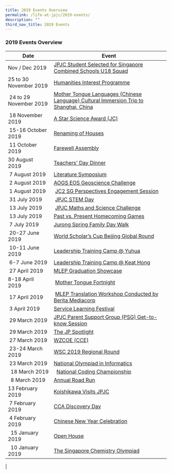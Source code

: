 ```yaml
---
title: 2019 Events Overview
permalink: /life-at-jpjc/2019-events/
description: ""
third_nav_title: 2019 Events
---
```

### 2019 Events Overview

| Date | Event|
|---|---|
| Nov / Dec 2019 | [JPJC Student Selected for Singapore Combined Schools U18 Squad](https://www.jpjc.moe.edu.sg/life-at-jpjc/2019-events/jpjc-student-u18-squad/) |
| 25 to 30 November 2019 | [Humanities Interest Programme](https://www.jpjc.moe.edu.sg/life-at-jpjc/2019-events/humanities-interest-programme/) |
|  24 to 29 November 2019 | [Mother Tongue Languages (Chinese Language) Cultural Immersion Trip to Shanghai, China](https://www.jpjc.moe.edu.sg/life-at-jpjc/2019-events/mtl-chinese/) |
|  18 November 2019 | [A Star Science Award (JC)](https://www.jpjc.moe.edu.sg/life-at-jpjc/2019-events/science-award/) |
|  15-16 October 2019 |[Renaming of Houses](https://www.jpjc.moe.edu.sg/life-at-jpjc/2019-events/renaming-of-houses/) |
|  11 October 2019 |[Farewell Assembly](https://www.jpjc.moe.edu.sg/life-at-jpjc/2019-events/farewell-assembly/) |
| 30 August 2019  |[Teachers' Day Dinner](https://www.jpjc.moe.edu.sg/life-at-jpjc/2019-events/teachers-day-dinner/) |
|  7 August 2019 | [Literature Symposium](https://www.jpjc.moe.edu.sg/life-at-jpjc/2019-events/literature-symposium/) |
|  2 August 2019 | [AOGS EOS Geoscience Challenge](https://www.jpjc.moe.edu.sg/life-at-jpjc/2019-events/aogs-eos-geoscience-challenge/)|
|  1 August 2019 |  [JC2 SG Perspectives Engagement Session](https://staging.d1kt1aspitrtfv.amplifyapp.com/life-at-jpjc/2019-events/jc2-sg-engagement-session/) |
|  31 July 2019 |  [JPJC STEM Day](https://staging.d1kt1aspitrtfv.amplifyapp.com/life-at-jpjc/2019-events/jpjc-stem-day/) |
|  13 July 2019 |  [JPJC Maths and Science Challenge](https://staging.d1kt1aspitrtfv.amplifyapp.com/life-at-jpjc/2019-events/jpjc-math-and-science-challenge/) |
|  13 July 2019 | [Past vs. Present Homecoming Games](https://staging.d1kt1aspitrtfv.amplifyapp.com/life-at-jpjc/2019-events/past-vs-present-homecoming-games/) |
|  7 July 2019 | [Jurong Spring Family Day Walk](https://staging.d1kt1aspitrtfv.amplifyapp.com/life-at-jpjc/2019-events/jurong-spring-family-day-walk/) |
|  20-27 June 2019 | [World Scholar’s Cup Beijing Global Round](https://staging.d1kt1aspitrtfv.amplifyapp.com/life-at-jpjc/2019-events/the-jp-spotlight/world-scholar-cup-beijing-global-round/) |
|  10-11 June 2019 | [Leadership Training Camp @ Yuhua](https://staging.d1kt1aspitrtfv.amplifyapp.com/life-at-jpjc/2019-events/leadership-training-camp-yuhua/)  |
|  6-7 June 2019 | [Leadership Training Camp @ Keat Hong](https://staging.d1kt1aspitrtfv.amplifyapp.com/life-at-jpjc/2019-events/leadership-training-at-keat-hong/)  |
|  27 April 2019 | [MLEP Graduation Showcase](https://staging.d1kt1aspitrtfv.amplifyapp.com/life-at-jpjc/2019-events/mlep-graduation-showcase/) |
| 8-18 April 2019  |  [Mother Tongue Fortnight](https://staging.d1kt1aspitrtfv.amplifyapp.com/life-at-jpjc/2019-events/mtl-fortnight/) |
|  17 April 2019 |  [MLEP Translation Workshop Conducted by Berita Mediacorp](https://staging.d1kt1aspitrtfv.amplifyapp.com/life-at-jpjc/2019-events/mlep-translation-workshop/) |
|  3 April 2019 | [Service Learning Festival](https://staging.d1kt1aspitrtfv.amplifyapp.com/life-at-jpjc/2019-events/service-learning-festival/)  |
|  29 March 2019 | [JPJC Parent Support Group (PSG) Get-to-know Session](https://staging.d1kt1aspitrtfv.amplifyapp.com/life-at-jpjc/2019-events/jpjc-psg-get-to-know-session/)  |
|  29 March 2019 | [The JP Spotlight](https://staging.d1kt1aspitrtfv.amplifyapp.com/life-at-jpjc/2019-events/the-jp-spotlight/)  |
|  27 March 2019 | [WZCOE (CCE)](https://staging.d1kt1aspitrtfv.amplifyapp.com/life-at-jpjc/2019-events/wzcoe-cce/) |
|  23-24 March 2019 | [WSC 2019 Regional Round](https://staging.d1kt1aspitrtfv.amplifyapp.com/life-at-jpjc/2019-events/wsc-regional-round/) |
|  23 March 2019 | [National Olympiad in Informatics](https://staging.d1kt1aspitrtfv.amplifyapp.com/life-at-jpjc/2019-events/national-olympiad-in-informatics/) |
|   18 March 2019 |   [National Coding Championship](https://staging.d1kt1aspitrtfv.amplifyapp.com/life-at-jpjc/2019-events/national-coding-championship/) |
|   8 March 2019 | [Annual Road Run](https://staging.d1kt1aspitrtfv.amplifyapp.com/life-at-jpjc/2019-events/annual-road-run/) |
| 13 February 2019  | [Koishikawa Visits JPJC](https://staging.d1kt1aspitrtfv.amplifyapp.com/life-at-jpjc/2019-events/koishikawa-visits-jpjc/) |
|  7 February 2019 | [CCA Discovery Day](https://staging.d1kt1aspitrtfv.amplifyapp.com/life-at-jpjc/2019-events/cca-discovery-day/) |
|  4 February 2019 | [Chinese New Year Celebration](https://staging.d1kt1aspitrtfv.amplifyapp.com/life-at-jpjc/2019-events/cny-celebration/) |
|   15 January 2019 | [Open House](https://staging.d1kt1aspitrtfv.amplifyapp.com/life-at-jpjc/2019-events/open-house/) |
|   10 January 2019 | [The Singapore Chemistry Olympiad](https://staging.d1kt1aspitrtfv.amplifyapp.com/life-at-jpjc/2019-events/singapore-chemistry-olympiad/)  |
|
